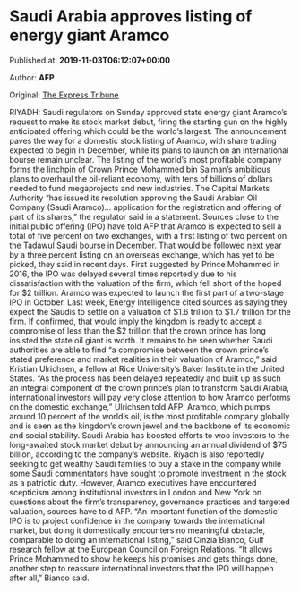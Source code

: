 
# Saudi Arabia approves listing of energy giant Aramco

Published at: **2019-11-03T06:12:07+00:00**

Author: **AFP**

Original: [The Express Tribune](https://tribune.com.pk/story/2092631/2-saudi-regulator-says-approves-aramco-share-offering/)

RIYADH: Saudi regulators on Sunday approved state energy giant Aramco’s request to make its stock market debut, firing the starting gun on the highly anticipated offering which could be the world’s largest.
The announcement paves the way for a domestic stock listing of Aramco, with share trading expected to begin in December, while its plans to launch on an international bourse remain unclear.
The listing of the world’s most profitable company forms the linchpin of Crown Prince Mohammed bin Salman’s ambitious plans to overhaul the oil-reliant economy, with tens of billions of dollars needed to fund megaprojects and new industries.
The Capital Markets Authority “has issued its resolution approving the Saudi Arabian Oil Company (Saudi Aramco)… application for the registration and offering of part of its shares,” the regulator said in a statement.
Sources close to the initial public offering (IPO) have told AFP that Aramco is expected to sell a total of five percent on two exchanges, with a first listing of two percent on the Tadawul Saudi bourse in December.
That would be followed next year by a three percent listing on an overseas exchange, which has yet to be picked, they said in recent days.
First suggested by Prince Mohammed in 2016, the IPO was delayed several times reportedly due to his dissatisfaction with the valuation of the firm, which fell short of the hoped for $2 trillion.
Aramco was expected to launch the first part of a two-stage IPO in October.
Last week, Energy Intelligence cited sources as saying they expect the Saudis to settle on a valuation of $1.6 trillion to $1.7 trillion for the firm.
If confirmed, that would imply the kingdom is ready to accept a compromise of less than the $2 trillion that the crown prince has long insisted the state oil giant is worth.
It remains to be seen whether Saudi authorities are able to find “a compromise between the crown prince’s stated preference and market realities in their valuation of Aramco,” said Kristian Ulrichsen, a fellow at Rice University’s Baker Institute in the United States.
“As the process has been delayed repeatedly and built up as such an integral component of the crown prince’s plan to transform Saudi Arabia, international investors will pay very close attention to how Aramco performs on the domestic exchange,” Ulrichsen told AFP.
Aramco, which pumps around 10 percent of the world’s oil, is the most profitable company globally and is seen as the kingdom’s crown jewel and the backbone of its economic and social stability.
Saudi Arabia has boosted efforts to woo investors to the long-awaited stock market debut by announcing an annual dividend of $75 billion, according to the company’s website.
Riyadh is also reportedly seeking to get wealthy Saudi families to buy a stake in the company while some Saudi commentators have sought to promote investment in the stock as a patriotic duty.
However, Aramco executives have encountered scepticism among institutional investors in London and New York on questions about the firm’s transparency, governance practices and targeted valuation, sources have told AFP.
“An important function of the domestic IPO is to project confidence in the company towards the international market, but doing it domestically encounters no meaningful obstacle, comparable to doing an international listing,” said Cinzia Bianco, Gulf research fellow at the European Council on Foreign Relations.
“It allows Prince Mohammed to show he keeps his promises and gets things done, another step to reassure international investors that the IPO will happen after all,” Bianco said.
 
